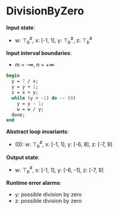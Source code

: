 # DivisionByZero

**Input state**:
- w: $⊤_{b}^{\text{\#}}$, x: [-1, 1], y: $⊤_{b}^{\text{\#}}$, z: $⊤_{b}^{\text{\#}}$

**Input interval boundaries**:
- m = -∞, n = +∞
```pascal
begin
  y = 7 / x;
  y = y + 1;
  z = x + y;
  while (y > -1) do -- (0)
    y = y - 1;
    w = w / y;
  done;
end
```
**Abstract loop invariants**:
- (0): w: $⊤_{b}^{\text{\#}}$, x: [-1, 1], y: [-6, 8], z: [-7, 9]

**Output state**:
- w: $⊤_{b}^{\text{\#}}$, x: [-1, 1], y: [-6, -1], z: [-7, 9]


**Runtime error alarms**:
- y: possible division by zero
- z: possible division by zero
